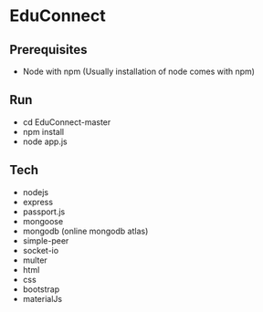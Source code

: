 # EduConnect

## Prerequisites

+ Node with npm  (Usually installation of node comes with npm)

## Run

+ cd EduConnect-master
+ npm install 
+ node app.js

## Tech
+ nodejs
+ express
+ passport.js
+ mongoose
+ mongodb (online mongodb atlas)
+ simple-peer
+ socket-io
+ multer
+ html
+ css
+ bootstrap
+ materialJs
